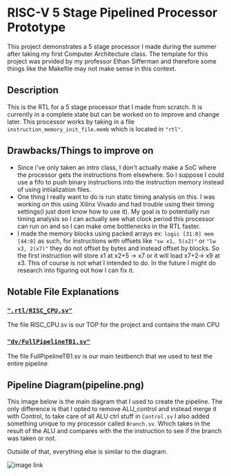 
# RISC-V 5 Stage Pipelined Processor Prototype

This project demonstrates a 5 stage processor I made during the summer after taking my first Computer Architecture class.
The template for this project was prvided by my professor Ethan Sifferman and therefore some things like the Makefile may not make sense in this context.

## Description

This is the RTL for a 5 stage processor that I made from scratch. It is currently in a complete state but can be worked on to improve and change later. This processor works by taking in a file `instruction_memory_init_file.memb` which is located in `"rtl"`.

## Drawbacks/Things to improve on

* Since i've only taken an intro class, I don't actually make a SoC where the processor gets the instructions from elsewhere. So I suppose I could use a fifo to push binary instructions into the instruction memory instead of using intiialization files.
* One thing I really want to do is run static timing analysis on this. I was working on this using Xilinx Vivado and had trouble using their timing settings(I just dont know how to use it). My goal is to potentially run timing analysis so I can actually see what clock period this processor can run on and so I can make ome bottlenecks in the RTL faster.
* I made the memory blocks using packed arrays ex: `logic [31:0] mem [44:0]` as such, for instructions with offsets like `"sw x1, 5(x2)"` or `"lw x3, 2(x7)"` they do not offset by bytes and instead offset by blocks. So the first instruction will store x1 at x2+5 -> x7 or it will load x7+2-> x9 at x3. This of course is not what I intended to do. In the future I might do research into figuring out how I can fix it.

## Notable File Explanations

### [`".rtl/RISC_CPU.sv"`](./rtl/RISC_CPU.sv)

The file RISC_CPU.sv is our TOP for the project and contains the main CPU

### [`"dv/FullPipelineTB1.sv"`](./dv/FullPipelineTB1.sv)

The file FullPipelineTB1.sv is our main testbench that we used to test the entire pipeline


## Pipeline Diagram(pipeline.png)

This image below is the main diagram that I used to create the pipeline.
The only difference is that I opted to remove ALU_control and instead merge it with Control, to take care of all ALU ctrl stuff in `Control.sv`
I also added something unique to my processor called `Branch.sv`. Which takes in the result of the ALU and compares with the the instruction to see if the branch was taken or not.

Outside of that, everything else is similar to the diagram.


![image link](pipeline.png)
